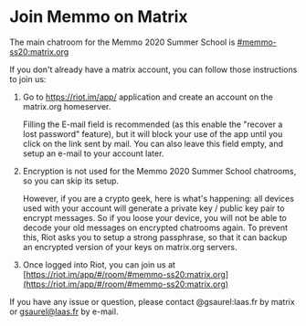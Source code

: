 # Join Memmo on Matrix

The main chatroom for the Memmo 2020 Summer School is
[#memmo-ss20:matrix.org](https://matrix.to/#/#memmo-ss20:matrix.org)


If you don't already have a matrix account, you can follow those instructions to join us:

1. Go to https://riot.im/app/ application and create an account on the matrix.org homeserver.

    Filling the E-mail field is recommended (as this enable the "recover a lost password" feature), but it will block
    your use of the app until you click on the link sent by mail. You can also leave this field empty, and setup an
    e-mail to your account later.

2. Encryption is not used for the Memmo 2020 Summer School chatrooms, so you can skip its setup.

    However, if you are a crypto geek, here is what's happening: all devices used with your account will generate a
    private key / public key pair to encrypt messages. So if you loose your device, you will not be able to decode
    your old messages on encrypted chatrooms again. To prevent this, Riot asks you to setup a strong passphrase, so that
    it can backup an encrypted version of your keys on matrix.org servers.

3. Once logged into Riot, you can join us at [https://riot.im/app/#/room/#memmo-ss20:matrix.org](https://riot.im/app/#/room/#memmo-ss20:matrix.org)

If you have any issue or question, please contact @gsaurel:laas.fr by matrix or gsaurel@laas.fr by e-mail.
